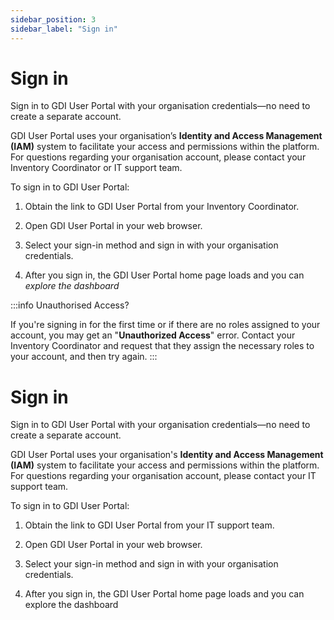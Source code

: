 ```yaml
---
sidebar_position: 3
sidebar_label: "Sign in"
---
```


<!-- import FeatureFlag from '@site/src/components/FeatureFlag';
import useBaseUrl from '@docusaurus/useBaseUrl';

<FeatureFlag flag="enable_multi_tenants"> -->

# Sign in

Sign in to GDI User Portal with your organisation credentials—no need to create a separate account.

GDI User Portal uses your organisation’s **Identity and Access Management (IAM)** system to facilitate your access and permissions within the platform. For questions regarding your organisation account, please contact your Inventory Coordinator or IT support team.

To sign in to GDI User Portal:

1. Obtain the link to GDI User Portal from your Inventory Coordinator.

2. Open GDI User Portal in your web browser.

3. Select your sign-in method and sign in with your organisation credentials.

   <!-- <img src={useBaseUrl('/get-started/sign-in.png')} alt="A screenshot of the sign-in page with options to connect using LuxTrust, LNDS, or Email " /> -->

4. After you sign in, the GDI User Portal home page loads and you can _explore the dashboard_

:::info Unauthorised Access?

If you're signing in for the first time or if there are no roles assigned to your account, you may get an "**Unauthorized Access**" error. Contact your Inventory Coordinator and request that they assign the necessary roles to your account, and then try again.
:::

<!-- </FeatureFlag>

<FeatureFlag flag="enable_multi_tenants" inverse> -->

# Sign in

Sign in to GDI User Portal with your organisation credentials—no need to create a separate account.

GDI User Portal uses your organisation's **Identity and Access Management (IAM)** system to facilitate your access and permissions within the platform. For questions regarding your organisation account, please contact your IT support team.

To sign in to GDI User Portal:

1. Obtain the link to GDI User Portal from your IT support team.

2. Open GDI User Portal in your web browser.

3. Select your sign-in method and sign in with your organisation credentials.

4. After you sign in, the GDI User Portal home page loads and you can explore the dashboard

<!-- </FeatureFlag> -->
